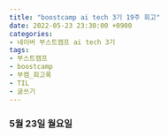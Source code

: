 ```yaml
---
title: "boostcamp ai tech 3기 19주 회고"
date: 2022-05-23 23:30:00 +0900
categories:
- 네이버 부스트캠프 ai tech 3기
tags:
- 부스트캠프
- boostcamp
- 부캠_회고록
- TIL
- 글쓰기
---
```


### 5월 23일 월요일
